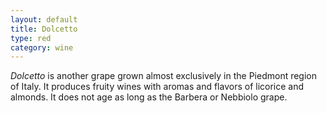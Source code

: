 ```yaml
---
layout: default
title: Dolcetto
type: red
category: wine
---
```


*Dolcetto* is another grape grown almost exclusively in the Piedmont region of Italy. It produces fruity wines with aromas and flavors of licorice and almonds. It does not age as long as the Barbera or Nebbiolo grape.